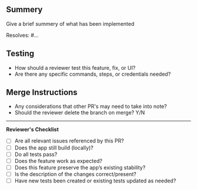 ## Summery

Give a brief summery of what has been implemented

Resolves: #...

## Testing

- How should a reviewer test this feature, fix, or UI?
- Are there any specific commands, steps, or credentials needed?

## Merge Instructions

- Any considerations that other PR's may need to take into note? 
- Should the reviewer delete the branch on merge? Y/N

---

**Reviewer's Checklist**
- [ ] Are all relevant issues referenced by this PR?
- [ ] Does the app still build (locally)?
- [ ] Do all tests pass?
- [ ] Does the feature work as expected?
- [ ] Does this feature preserve the app’s existing stability?  
- [ ] Is the description of the changes correct/present?
- [ ] Have new tests been created or existing tests updated as needed?
